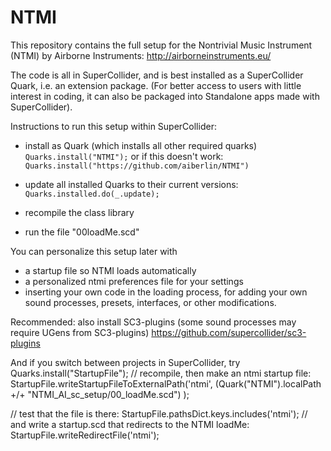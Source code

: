 # NTMI 

This repository contains the full setup for the Nontrivial Music Instrument (NTMI) by Airborne Instruments: http://airborneinstruments.eu/

The code is all in SuperCollider, and is best installed as a SuperCollider Quark, i.e. an extension package. (For better access to users with little interest in coding, it can also be packaged into Standalone apps made with SuperCollider).

Instructions to run this setup within SuperCollider:

- install as Quark (which installs all other required quarks)
`Quarks.install("NTMI");` or if this doesn't work: `Quarks.install("https://github.com/aiberlin/NTMI")`

- update all installed Quarks to their current versions:
`Quarks.installed.do(_.update);`

- recompile the class library

- run the file "00loadMe.scd"

You can personalize this setup later with
- a startup file so NTMI loads automatically
- a personalized ntmi preferences file for your settings
- inserting your own code in the loading process, for adding your own sound processes, presets, interfaces, or other modifications.

Recommended: also install SC3-plugins 
(some sound processes may require UGens from SC3-plugins)
https://github.com/supercollider/sc3-plugins

And if you switch between projects in SuperCollider, try 
Quarks.install("StartupFile");
// recompile, then make an ntmi startup file:
StartupFile.writeStartupFileToExternalPath('ntmi',
 (Quark("NTMI").localPath +/+ "NTMI_AI_sc_setup/00_loadMe.scd")
);

// test that the file is there:
StartupFile.pathsDict.keys.includes('ntmi');
// and write a startup.scd that redirects to the NTMI loadMe:
StartupFile.writeRedirectFile('ntmi');


